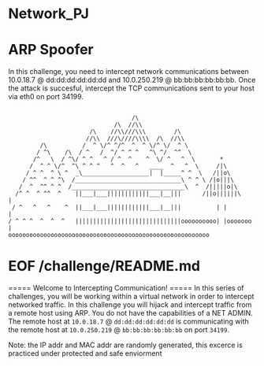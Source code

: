 # Network_PJ

# ARP Spoofer 

In this challenge, you need to intercept network communications between  10.0.18.7 @ dd:dd:dd:dd:dd:dd and 10.0.250.219 @ bb:bb:bb:bb:bb:bb. Once the attack is succesful, intercept the TCP communications sent to your host via eth0 on port 34199.

```

                                   /\
                              /\  //\\
                       /\    //\\///\\\        /\
                      //\\  ///\////\\\\  /\  //\\
         /\          /  ^ \/^ ^/^  ^  ^ \/^ \/  ^ \
        / ^\    /\  / ^   /  ^/ ^ ^ ^   ^\ ^/  ^^  \
       /^   \  / ^\/ ^ ^   ^ / ^  ^    ^  \/ ^   ^  \       *
      /  ^ ^ \/^  ^\ ^ ^ ^   ^  ^   ^   ____  ^   ^  \     /|\
     / ^ ^  ^ \ ^  _\___________________|  |_____^ ^  \   /||o\
    / ^^  ^ ^ ^\  /______________________________\ ^ ^ \ /|o|||\
   /  ^  ^^ ^ ^  /________________________________\  ^  /|||||o|\
  /^ ^  ^ ^^  ^    ||___|___||||||||||||___|__|||      /||o||||||\       |
 / ^   ^   ^    ^  ||___|___||||||||||||___|__|||          | |           |
/ ^ ^ ^  ^  ^  ^   ||||||||||||||||||||||||||||||oooooooooo| |ooooooo  |
ooooooooooooooooooooooooooooooooooooooooooooooooooooooooo

```

# EOF /challenge/README.md 
===== Welcome to Intercepting Communication! =====
In this series of challenges, you will be working within a virtual network in order to intercept networked traffic.
In this challenge you will hijack and intercept traffic from a remote host using ARP.
You do not have the capabilities of a NET ADMIN.
The remote host at `10.0.18.7`  @ `dd:dd:dd:dd:dd:dd` is communicating with the remote host at `10.0.250.219`  @ `bb:bb:bb:bb:bb:bb` on port `34199`. 



Note: the IP addr and MAC addr are randomly generated, this excerce is practiced under protected and safe enviorment
